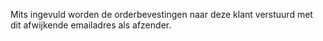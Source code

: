 Mits ingevuld worden de orderbevestingen naar deze klant verstuurd met dit afwijkende emailadres als afzender.